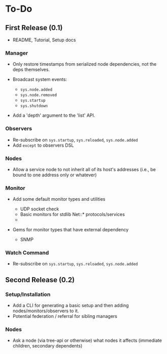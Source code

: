 # To-Do

## First Release (0.1)

* README, Tutorial, Setup docs


### Manager

* Only restore timestamps from serialized node dependencies, not the deps themselves.

* Broadcast system events:
    - `sys.node.added`
    - `sys.node.removed`
    - `sys.startup`
    - `sys.shutdown`


* Add a 'depth' argument to the 'list' API.


### Observers

* Re-subscribe on `sys.startup`, `sys.reloaded`, `sys.node.added`
* Add `except` to observers DSL


### Nodes

* Allow a service node to not inherit all of its host's addresses (i.e., be bound to one address only or whatever)

### Monitor

* Add some default monitor types and utilities
  - UDP socket check
  - Basic monitors for stdlib Net::* protocols/services
  - 

* Gems for monitor types that have external dependency
  - SNMP

### Watch Command

* Re-subscribe on `sys.startup`, `sys.reloaded`, `sys.node.added`


## Second Release (0.2)

### Setup/Installation

* Add a CLI for generating a basic setup and then adding nodes/monitors/observers to it.
* Potential federation / referral for sibling managers

### Nodes

* Ask a node (via tree-api or otherwise) what nodes it affects (immediate children, secondary dependents)
